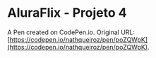 # AluraFlix - Projeto 4

A Pen created on CodePen.io. Original URL: [https://codepen.io/nathqueiroz/pen/poZQWpK](https://codepen.io/nathqueiroz/pen/poZQWpK).

